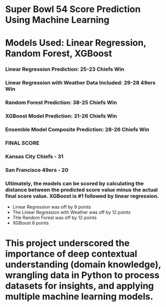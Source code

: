 # Super Bowl 54 Score Prediction Using Machine Learning
# Models Used: Linear Regression, Random Forest, XGBoost


### Linear Regression Prediction: 25-23 Chiefs Win
### Linear Regression with Weather Data Included: 29-28 49ers Win
### Random Forest Prediction: 38-25 Chiefs Win
### XGBoost Model Prediction: 31-26 Chiefs Win
### Ensemble Model Composite Prediction: 28-26 Chiefs Win  
### FINAL SCORE
### Kansas City Chiefs - 31 
### San Francisco 49ers - 20

### Ultimately, the models can be scored by calculating the distance between the predicted score value minus the actual final score value. XGBoost is #1 followed by linear regression. 
* Linear Regression was off by 9 points
* The Linear Regression with Weather was off by 12 points
* THe Random Forest was off by 12 points
* XGBoost 6 points


# This project underscored the importance of deep contextual understanding (domain knowledge), wrangling data in Python to process datasets for insights, and applying multiple machine learning models.  
